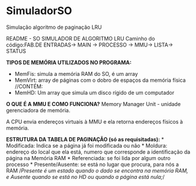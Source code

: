 # SimuladorSO
Simulação algoritmo de paginação LRU

README - SO
SIMULADOR DE ALGORITMO LRU
Caminho do código:FAB.DE ENTRADAS-> MAIN -> PROCESSO -> MMU-> LISTA-> STATUS

**TIPOS DE MEMÓRIA UTILIZADOS NO PROGRAMA:**
- MemFis: simula a memória RAM do SO, é um array 							
- MemVirt: array de páginas com o dobro de espaços da memória física //CONTÉM: 
- MemHD: Um array que simula um disco rígido de um computador 

**O QUE É A MMU E COMO FUNCIONA?**
	Memory Manager Unit - unidade gerenciadora de memória. 
  
  A CPU envia endereços virtuais à MMU e ela retorna endereços físicos à memória.

**ESTRUTURA DA TABELA DE PAGINAÇÃO (só as requisitadas):**
	* Modificada: Indica se a página já foi modificada ou não
	* Moldura: endereço do local que ela está, numero que corresponde a identificação da página na Memória RAM
	* Referenciada: se foi lida por algum outro processo
	* Presente/Ausente: se está no lugar que procura, para nós a RAM
	/*Presente é um estado quando o dado se encontra na memória RAM, e Ausente quando se está no HD ou quando a página está nula;*/
